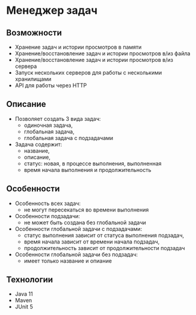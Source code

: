 # Менеджер задач

## Возможности

- Хранение задач и истории просмотров в памяти
- Хранение/восстановление задач и истории просмотров в/из файла
- Хранение/восстановление задач и истории просмотров в/из сервера
- Запуск нескольких серверов для работы с несколькими хранилищами
- API для работы через HTTP

## Описание

- Позволяет создать 3 вида задач: 
   * одиночная задача, 
   * глобальная задача, 
   * глобальная задача с подзадачами
- Задача содержит: 
   * название, 
   * описание, 
   * статус: новая, в процессе выполнения, выполненная
   * время начала выполнения и продолжительность

## Особенности

- Особенность всех задач:
   * не могут пересекаться во времени выполнения
- Особенности подзадачи: 
   * не может быть создана без глобальной задачи
- Особенности глобальной задачи с подзадачами: 
   * статус выполнения зависит от статуса выполнения подзадач, 
   * время начала зависит от времени начала подзадач,
   * продолжительность зависит от продолжительности подзадач
- Особенности глобальной задачи без подзадач:  
   * имеет только название и опиание 


## Технологии

- Java 11
- Maven
- JUnit 5
